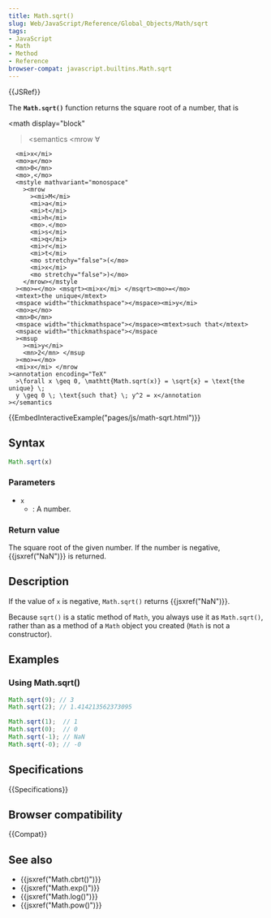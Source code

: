 ```yaml
---
title: Math.sqrt()
slug: Web/JavaScript/Reference/Global_Objects/Math/sqrt
tags:
- JavaScript
- Math
- Method
- Reference
browser-compat: javascript.builtins.Math.sqrt
---
```

{{JSRef}}

The **`Math.sqrt()`** function returns the square root of a number, that is

<math display="block"

> <semantics <mrow <mo>∀</mo>

      <mi>x</mi>
      <mo>≥</mo>
      <mn>0</mn>
      <mo>,</mo>
      <mstyle mathvariant="monospace"
        ><mrow
          ><mi>M</mi>
          <mi>a</mi>
          <mi>t</mi>
          <mi>h</mi>
          <mo>.</mo>
          <mi>s</mi>
          <mi>q</mi>
          <mi>r</mi>
          <mi>t</mi>
          <mo stretchy="false">(</mo>
          <mi>x</mi>
          <mo stretchy="false">)</mo>
        </mrow></mstyle
      ><mo>=</mo> <msqrt><mi>x</mi> </msqrt><mo>=</mo>
      <mtext>the unique</mtext>
      <mspace width="thickmathspace"></mspace><mi>y</mi>
      <mo>≥</mo>
      <mn>0</mn>
      <mspace width="thickmathspace"></mspace><mtext>such that</mtext>
      <mspace width="thickmathspace"></mspace
      ><msup
        ><mi>y</mi>
        <mn>2</mn> </msup
      ><mo>=</mo>
      <mi>x</mi> </mrow
    ><annotation encoding="TeX"
      >\forall x \geq 0, \mathtt{Math.sqrt(x)} = \sqrt{x} = \text{the unique} \;
      y \geq 0 \; \text{such that} \; y^2 = x</annotation
    ></semantics

> </math>

{{EmbedInteractiveExample("pages/js/math-sqrt.html")}}

## Syntax

```js
Math.sqrt(x)
```

### Parameters

- `x`
  - : A number.

### Return value

The square root of the given number. If the number is negative,
{{jsxref("NaN")}} is returned.

## Description

If the value of `x` is negative, `Math.sqrt()` returns {{jsxref("NaN")}}.

Because `sqrt()` is a static method of `Math`, you always use it as
`Math.sqrt()`, rather than as a method of a `Math` object you created (`Math` is
not a constructor).

## Examples

### Using Math.sqrt()

```js
Math.sqrt(9); // 3
Math.sqrt(2); // 1.414213562373095

Math.sqrt(1);  // 1
Math.sqrt(0);  // 0
Math.sqrt(-1); // NaN
Math.sqrt(-0); // -0
```

## Specifications

{{Specifications}}

## Browser compatibility

{{Compat}}

## See also

- {{jsxref("Math.cbrt()")}}
- {{jsxref("Math.exp()")}}
- {{jsxref("Math.log()")}}
- {{jsxref("Math.pow()")}}
